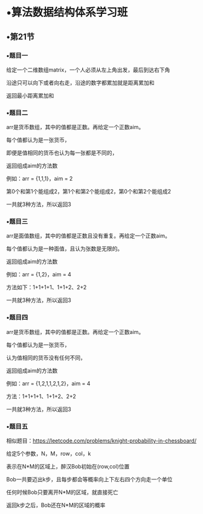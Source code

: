 # •算法数据结构体系学习班

## •第21节

### •题目一

给定一个二维数组matrix，一个人必须从左上角出发，最后到达右下角

沿途只可以向下或者向右走，沿途的数字都累加就是距离累加和

返回最小距离累加和

### •题目二

arr是货币数组，其中的值都是正数。再给定一个正数aim。

每个值都认为是一张货币，

即便是值相同的货币也认为每一张都是不同的，

返回组成aim的方法数

例如：arr = {1,1,1}，aim = 2

第0个和第1个能组成2，第1个和第2个能组成2，第0个和第2个能组成2

一共就3种方法，所以返回3

### •题目三

arr是面值数组，其中的值都是正数且没有重复。再给定一个正数aim。

每个值都认为是一种面值，且认为张数是无限的。

返回组成aim的方法数

例如：arr = {1,2}，aim = 4

方法如下：1+1+1+1、1+1+2、2+2

一共就3种方法，所以返回3

### •题目四

arr是货币数组，其中的值都是正数。再给定一个正数aim。

每个值都认为是一张货币，

认为值相同的货币没有任何不同，

返回组成aim的方法数

例如：arr = {1,2,1,1,2,1,2}，aim = 4

方法：1+1+1+1、1+1+2、2+2

一共就3种方法，所以返回3

### •题目五

相似题目：https://leetcode.com/problems/knight-probability-in-chessboard/

给定5个参数，N，M，row，col，k

表示在N*M的区域上，醉汉Bob初始在(row,col)位置

Bob一共要迈出k步，且每步都会等概率向上下左右四个方向走一个单位

任何时候Bob只要离开N*M的区域，就直接死亡

返回k步之后，Bob还在N*M的区域的概率